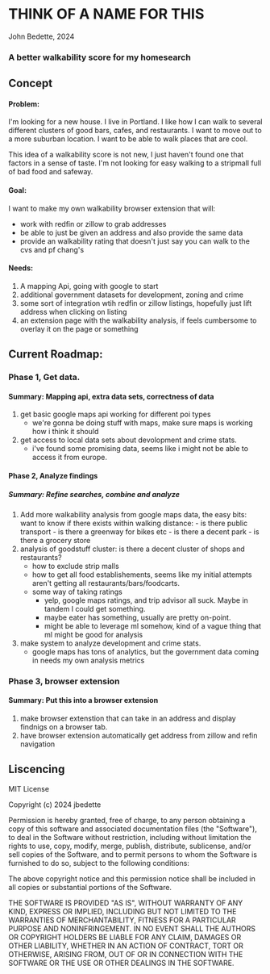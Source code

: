 # THINK OF A NAME FOR THIS
John Bedette, 2024
### A better walkability score for my homesearch

## Concept
#### Problem:
I'm looking for a new house. I live in Portland. 
I like how I can walk to several different clusters of good bars, cafes, and restaurants.
I want to move out to a more suburban location.
I want to be able to walk places that are cool.

This idea of a walkability score is not new, I just haven't found one that factors in a sense of taste.
I'm not looking for easy walking to a stripmall full of bad food and safeway.

#### Goal:
I want to make my own walkability browser extension that will:
- work with redfin or zillow to grab addresses
- be able to just be given an address and also provide the same data
- provide an walkability rating that doesn't just say you can walk to the cvs and pf chang's

#### Needs:
1. A mapping Api, going with google to start
2. additional government datasets for development, zoning and crime
3. some sort of integration wtih redfin or zillow listings, hopefully just lift address when clicking on listing
4. an extension page with the walkability analysis, if feels cumbersome to overlay it on the page or something
    
    
## Current Roadmap:
### Phase 1, Get data.
#### Summary: Mapping api, extra data sets, correctness of data
1. get basic google maps api working for different poi types 
    - we're gonna be doing stuff with maps, make sure maps is working how i think it should
2. get access to local data sets about devolopment and crime stats.
    - i've found some promising data, seems like i might not be able to access it from europe.

#### Phase 2, Analyze findings
##### Summary: Refine searches, combine and analyze
1. Add more walkability analysis from google maps data, the easy bits:
    want to know if there exists within walking distance:
        - is there public transport
        - is there a greenway for bikes etc
        - is there a decent park
        - is there a grocery store
2. analysis of goodstuff cluster: is there a decent cluster of shops and restaurants?
    - how to exclude strip malls
    - how to get all food establishements, seems like my initial attempts aren't getting all restaurants/bars/foodcarts.
    - some way of taking ratings
        - yelp, google maps ratings, and trip advisor all suck. Maybe in tandem I could get something.
        - maybe eater has something, usually are pretty on-point.
        - might be able to leverage ml somehow, kind of a vague thing that ml might be good for analysis
3. make system to analyze development and crime stats.
    - google maps has tons of analytics, but the government data coming in needs my own analysis metrics

### Phase 3, browser extension
#### Summary: Put this into a browser extension
1. make browser extenstion that can take in an address and display findnigs on a browser tab.
2. have browser extension automatically get address from zillow and refin navigation

## Liscencing
MIT License

Copyright (c) 2024 jbedette

Permission is hereby granted, free of charge, to any person obtaining a copy
of this software and associated documentation files (the "Software"), to deal
in the Software without restriction, including without limitation the rights
to use, copy, modify, merge, publish, distribute, sublicense, and/or sell
copies of the Software, and to permit persons to whom the Software is
furnished to do so, subject to the following conditions:

The above copyright notice and this permission notice shall be included in all
copies or substantial portions of the Software.

THE SOFTWARE IS PROVIDED "AS IS", WITHOUT WARRANTY OF ANY KIND, EXPRESS OR
IMPLIED, INCLUDING BUT NOT LIMITED TO THE WARRANTIES OF MERCHANTABILITY,
FITNESS FOR A PARTICULAR PURPOSE AND NONINFRINGEMENT. IN NO EVENT SHALL THE
AUTHORS OR COPYRIGHT HOLDERS BE LIABLE FOR ANY CLAIM, DAMAGES OR OTHER
LIABILITY, WHETHER IN AN ACTION OF CONTRACT, TORT OR OTHERWISE, ARISING FROM,
OUT OF OR IN CONNECTION WITH THE SOFTWARE OR THE USE OR OTHER DEALINGS IN THE
SOFTWARE.